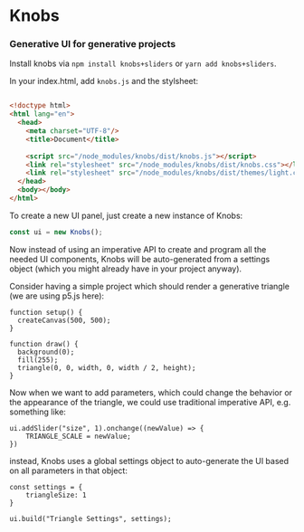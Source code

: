 # Knobs
### Generative UI for generative projects

Install knobs via `npm install knobs+sliders` or `yarn add knobs+sliders`.

In your index.html, add `knobs.js` and the stylsheet:
```html

<!doctype html>
<html lang="en">
  <head>
    <meta charset="UTF-8"/>
    <title>Document</title>
    
    <script src="/node_modules/knobs/dist/knobs.js"></script>
    <link rel="stylesheet" src="/node_modules/knobs/dist/knobs.css"></link>
    <link rel="stylesheet" src="/node_modules/knobs/dist/themes/light.css"></link>
  </head>
  <body></body>
</html>
```

To create a new UI panel, just create a new instance of Knobs:
```js
const ui = new Knobs();
```

Now instead of using an imperative API to create and program all the needed UI
components, Knobs will be auto-generated from a settings object (which you might
already have in your project anyway).

Consider having a simple project which should render a generative triangle (we
are using p5.js here):

```
function setup() {
  createCanvas(500, 500);
}

function draw() {
  background(0);
  fill(255);
  triangle(0, 0, width, 0, width / 2, height);
}
```

Now when we want to add parameters, which could change the behavior or the
appearance of the triangle, we could use traditional imperative API,
e.g. something like:

```
ui.addSlider("size", 1).onchange((newValue) => {
    TRIANGLE_SCALE = newValue;
})
```

instead, Knobs uses a global settings object to auto-generate the UI based on
all parameters in that object:

```
const settings = {
    triangleSize: 1
}

ui.build("Triangle Settings", settings);
```
